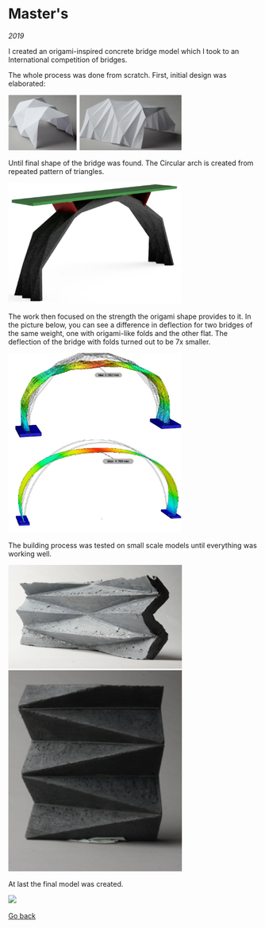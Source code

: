 # Master's
_2019_

I created an origami-inspired concrete bridge model which I took to an International competition of bridges.

The whole process was done from scratch. First, initial design was elaborated:


<img src='./assets/img/firstDesigns.png' width='350'>

Until final shape of the bridge was found. The Circular arch is created from repeated pattern of triangles.

<img src='./assets/img/bridgeShapeRender.jpg' width='350'>

The work then focused on the strength the origami shape provides to it. In the picture below, you can see a difference in deflection for two bridges of the same weight, one with origami-like folds and the other flat. The deflection of the bridge with folds turned out to be 7x smaller.

<img src='./assets/img/deflection.png' width='350'>

The building process was tested on small scale models until everything was working well.

<img src='./assets/img/model1.png' width='350'>

<img src='./assets/img/model2.png' width='350'>

At last the final model was created.

<img src='./assets/img/final.jpg' width='350'>

[Go back](index.md)

